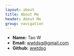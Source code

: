 ```yaml
---
layout: about
title: About Me
header: About Me
group: navigation
---
```

 * **Name:** Tao W
 * **Email:** [wwtdsg@gmail.com](mailto:wwtdsg@gmail.com)
 * **Github:** [wwtdsg](https://github.com/wwtdsg)
